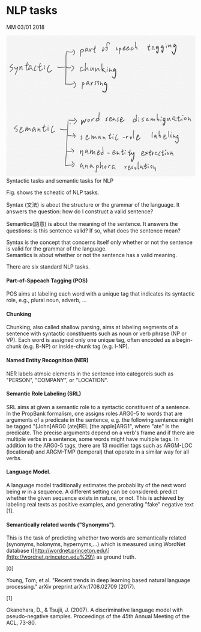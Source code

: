 # NLP tasks

MM 03/01 2018

![](/assets/syntactic_semantic.jpg)Syntactic tasks and semantic tasks for NLP

Fig. shows the scheatic of NLP tasks.

Syntax \(文法\) is about the structure or the grammar of the language. It answers the question: how do I construct a valid sentence?

Semantics\(語意\) is about the meaning of the sentence. It answers the questions: is this sentence valid? If so, what does the sentence mean?

Syntax is the concept that concerns itself only whether or not the sentence is valid for the grammar of the language.  
Semantics is about whether or not the sentence has a valid meaning.

There are six standard NLP tasks.

#### Part-of-Sppeach Tagging \(POS\)

POS aims at labeling each word with a unique tag that indicates its syntactic role, e.g., plural noun, adverb, ...

#### Chunking

Chunking, also called shallow parsing, aims at labeling segments of a sentence with syntactic constituents such as noun or verb phrase \(NP or VP\). Each word is assigned only one unique tag, often encoded as a begin-chunk \(e.g. B-NP\) or inside-chunk tag \(e.g. I-NP\).

#### Named Entity Recognition \(NER\)

NER labels atmoic elements in the sentence into categoreis such as "PERSON", "COMPANY", or "LOCATION".

#### Semantic Role Labeling \(SRL\)

SRL aims at given a semantic role to a syntactic constituent of a sentence.  
In the PropBank formalism, one assigns roles ARG0-5 to words that are arguments of a predicate in the sentence, e.g. the following sentence might be tagged "\[John\]ARG0 \[ate\]REL \[the apple\]ARG1", where "ate" is the predicate. The precise arguments depend on a verb's frame and if there are multiple verbs in a sentence, some words might have multiple tags. In addition to the ARG0-5 tags, there are 13 modifier tags such as ARGM-LOC \(locational\) and ARGM-TMP \(temporal\) that operate in a similar way for all verbs.

#### Language Model.

A language model traditionally estimates the probability of the next word being $w$ in a sequence. A different setting can be considered: predict whether the given sequence exists in nature, or not. This is achieved by labeling real texts as positive examples, and generating "fake" negative text \[1\].

#### Semantically related words \("Synonyms"\).

This is the task of predicting whether two words are semantically related \(synonyms, holonyms, hypernyms,...\) which is measured using WordNet database \([http://wordnet.princeton.edu\](http://wordnet.princeton.edu%29\) as ground truth.

\[0\]

Young, Tom, et al. "Recent trends in deep learning based natural language processing." arXiv preprint arXiv:1708.02709 \(2017\).

\[1\]

Okanohara, D., & Tsujii, J. \(2007\). A discriminative language model with pseudo-negative samples. Proceedings of the 45th Annual Meeting of the ACL, 73-80.


